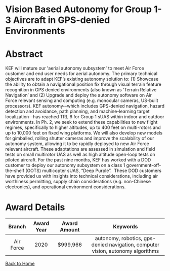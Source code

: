 
Vision Based Autonomy for Group 1-3 Aircraft in GPS-denied Environments
=======================================================================

# Abstract


KEF will mature our 'aerial autonomy subsystem' to meet Air Force customer and end user needs for aerial autonomy. The primary technical objectives are to adapt KEF’s existing autonomy solution to: (1) Showcase the ability to obtain a navigational position fix through visual terrain feature recognition in GPS denied environments (also known as ‘Terrain Relative Navigation’ and (2) Upgrade and deploy the autonomy software on Air Force relevant sensing and computing (e.g. monocular cameras, US-built processors). KEF autonomy--which includes GPS-denied navigation, hazard detection and avoidance, path planning, and machine-learning target localization--has reached TRL 6 for Group 1 sUAS within indoor and outdoor environments. In Ph. 2, we seek to extend these capabilities to new flight regimes, specifically to higher altitudes, up to 400 feet on multi-rotors and up to 10,000 feet on fixed wing platforms. We will also develop new models for gimballed, rolling shutter cameras and improve the scalability of our autonomy system, allowing it to be rapidly deployed to new Air Force relevant aircraft. These adaptations are assessed in simulation and field tests on small multirotor UAS as well as high altitude open-loop tests on piloted aircraft. For the past nine months, KEF has worked with a DOD customer to deploy our autonomy subsystem on a class 1 government-off-the-shelf (GOTS) multicopter sUAS, “Deep Purple”.  These DOD customers have provided us with insights into technical considerations, including air worthiness permitting, supply chain considerations (e.g. non-Chinese electronics), and operational environment considerations.  

# Award Details

|Branch|Award Year|Award Amount|Keywords|
| :---: | :---: | :---: | :---: |
|Air Force|2020|$999,966|autonomy, robotics, gps-denied navigation, computer vision, autonomy algorithms|
  
  


[Back to Home](https://github.com/chrischow/dod_sbir_awards/Reports/DJ/#1627)